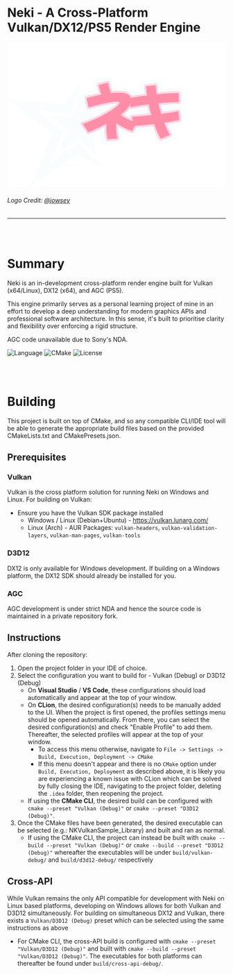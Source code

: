 # Neki - A Cross-Platform Vulkan/DX12/PS5 Render Engine
![Logo](.github/logo.png)
###### Logo Credit: [@jowsey](https://github.com/jowsey)
----------------

<br></br>
# Summary
Neki is an in-development cross-platform render engine built for Vulkan (x64/Linux), DX12 (x64), and AGC (PS5).

This engine primarily serves as a personal learning project of mine in an effort to develop a deep understanding for modern graphics APIs and professional software architecture. In this sense, it's built to prioritise clarity and flexibility over enforcing a rigid structure.

AGC code unavailable due to Sony's NDA.

![Language](https://img.shields.io/badge/Language-C++23-pink.svg)
![CMake](https://img.shields.io/badge/CMake-3.28+-pink.svg)
![License](https://img.shields.io/badge/License-MIT-pink.svg)


<br></br>
# Building
This project is built on top of CMake, and so any compatible CLI/IDE tool will be able to generate the appropriate build files based on the provided CMakeLists.txt and CMakePresets.json.

## Prerequisites
### Vulkan
Vulkan is the cross platform solution for running Neki on Windows and Linux.
For building on Vulkan:
- Ensure you have the Vulkan SDK package installed
  - Windows / Linux (Debian+Ubuntu) - https://vulkan.lunarg.com/
  - Linux (Arch) - AUR Packages: `vulkan-headers`, `vulkan-validation-layers`, `vulkan-man-pages`, `vulkan-tools`

### D3D12
DX12 is only available for Windows development. If building on a Windows platform, the DX12 SDK should already be installed for you.

### AGC
AGC development is under strict NDA and hence the source code is maintained in a private repository fork.


## Instructions
After cloning the repository:
1) Open the project folder in your IDE of choice.
2) Select the configuration you want to build for - Vulkan (Debug) or D3D12 (Debug)
   - On **Visual Studio** / **VS Code**, these configurations should load automatically and appear at the top of your window.
   - On **CLion**, the desired configuration(s) needs to be manually added to the UI. When the project is first opened, the profiles settings menu should be opened automatically. From there, you can select the desired configuration(s) and check "Enable Profile" to add them. Thereafter, the selected profiles will appear at the top of your window.
     - To access this menu otherwise, navigate to `File -> Settings -> Build, Execution, Deployment -> CMake`
     - If this menu doesn't appear and there is no `CMake` option under `Build, Execution, Deployment` as described above, it is likely you are experiencing a known issue with CLion which can be solved by fully closing the IDE, navigating to the project folder, deleting the `.idea` folder, then reopening the project.
   - If using the **CMake CLI**, the desired build can be configured with `cmake --preset "Vulkan (Debug)"` or `cmake --preset "D3D12 (Debug)"`.
4) Once the CMake files have been generated, the desired executable can be selected (e.g.: NKVulkanSample_Library) and built and ran as normal.
   - If using the CMake CLI, the project can instead be built with `cmake --build --preset "Vulkan (Debug)"` or `cmake --build --preset "D3D12 (Debug)"` whereafter the executables will be under `build/vulkan-debug/` and `build/d3d12-debug/` respectively

## Cross-API
While Vulkan remains the only API compatible for development with Neki on Linux based platforms, developing on Windows allows for both Vulkan and D3D12 simultaneously.
For building on simultaneous DX12 and Vulkan, there exists a `Vulkan/D3D12 (Debug)` preset which can be selected using the same instructions as above
- For CMake CLI, the cross-API build is configured with `cmake --preset "Vulkan/D3D12 (Debug)"` and built with `cmake --build --preset "Vulkan/D3D12 (Debug)"`. The executables for both platforms can thereafter be found under `build/cross-api-debug/`.
